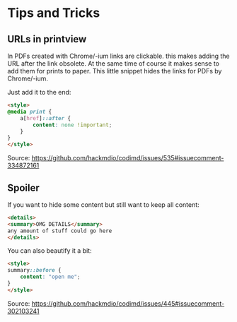 Tips and Tricks
===

## URLs in printview

In PDFs created with Chrome/-ium links are clickable. this makes adding the URL after the link obsolete. At the same time of course it makes sense to add them for prints to paper. This little snippet hides the links for PDFs by Chrome/-ium.

Just add it to the end:

```html
<style>
@media print {
    a[href]::after {
        content: none !important;
    }
}
</style>
```

Source: https://github.com/hackmdio/codimd/issues/535#issuecomment-334872161


## Spoiler

If you want to hide some content but still want to keep all content:

```html
<details>
<summary>OMG DETAILS</summary>
any amount of stuff could go here
</details>
```

You can also beautify it a bit:

```html
<style>
summary::before {
    content: "open me";
}
</style>
```

Source: https://github.com/hackmdio/codimd/issues/445#issuecomment-302103241
